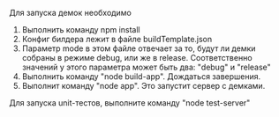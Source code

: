  Для запуска демок необходимо
 1. Выполнить команду npm install
 2. Конфиг билдера лежит в файле buildTemplate.json
 3. Параметр mode в этом файле отвечает за то, будут ли демки собраны в режиме debug, или же в release. Соответственно
 значений у этого параметра может быть два: "debug" и "release"
 4. Выполнить команду "node build-app". Дождаться завершения.
 5. Выполнит команду "node app". Это запустит сервер с демками.

 Для запуска unit-тестов, выполните команду "node test-server"